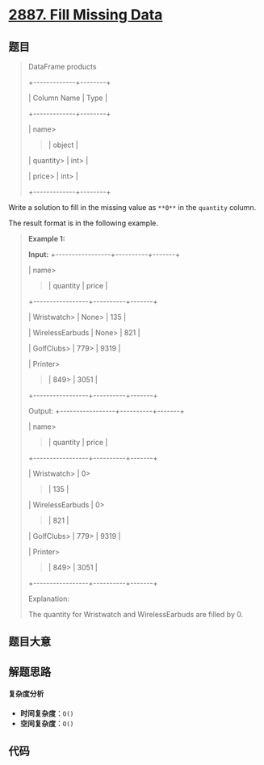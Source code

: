 # [2887. Fill Missing Data](https://leetcode.com/problems/fill-missing-data/)

## 题目

> DataFrame products
>
> +-------------+--------+
>
> | Column Name | Type |
>
> +-------------+--------+
>
> | name>
>
> > | object |
>
> | quantity>
> | int>
> |
>
> | price>
> | int>
> |
>
> +-------------+--------+

Write a solution to fill in the missing value as `**0**` in the `quantity`
column.

The result format is in the following example.

> **Example 1:**
>
> **Input:** +-----------------+----------+-------+
>
> | name>
>
> > | quantity | price |
>
> +-----------------+----------+-------+
>
> | Wristwatch>
> | None>
> | 135 |
>
> | WirelessEarbuds | None>
> | 821 |
>
> | GolfClubs>
> | 779>
> | 9319 |
>
> | Printer>
>
> > | 849>
> > | 3051 |
>
> +-----------------+----------+-------+
>
> Output: +-----------------+----------+-------+
>
> | name>
>
> > | quantity | price |
>
> +-----------------+----------+-------+
>
> | Wristwatch>
> | 0>
>
> > | 135 |
>
> | WirelessEarbuds | 0>
>
> > | 821 |
>
> | GolfClubs>
> | 779>
> | 9319 |
>
> | Printer>
>
> > | 849>
> > | 3051 |
>
> +-----------------+----------+-------+
>
> Explanation:
>
> The quantity for Wristwatch and WirelessEarbuds are filled by 0.

## 题目大意

## 解题思路

#### 复杂度分析

- **时间复杂度**：`O()`
- **空间复杂度**：`O()`

## 代码

```javascript

```
